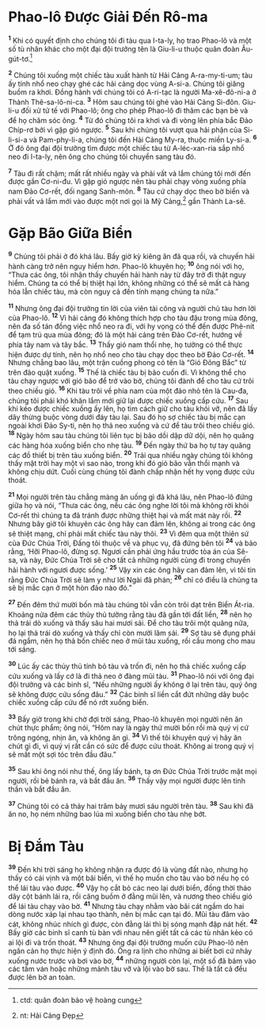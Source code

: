 # Phao-lô Được Giải Đến Rô-ma
<sup><b>1</b></sup> Khi có quyết định cho chúng tôi đi tàu qua I-ta-ly, họ trao Phao-lô và một số tù nhân khác cho một đại đội trưởng tên là Giu-li-u thuộc quân đoàn Âu-gút-tơ.[^1-dd009310-cb8b-4bca-9754-f6c8fc1703b3]

<sup><b>2</b></sup> Chúng tôi xuống một chiếc tàu xuất hành từ Hải Cảng A-ra-my-ti-um; tàu ấy tính nhổ neo chạy ghé các hải cảng dọc vùng A-si-a. Chúng tôi giăng buồm ra khơi. Đồng hành với chúng tôi có A-ri-tạc là người Ma-xê-đô-ni-a ở Thành Thê-sa-lô-ni-ca. <sup><b>3</b></sup> Hôm sau chúng tôi ghé vào Hải Cảng Si-đôn. Giu-li-u đối xử tử tế với Phao-lô; ông cho phép Phao-lô đi thăm các bạn bè và để họ chăm sóc ông. <sup><b>4</b></sup> Từ đó chúng tôi ra khơi và đi vòng lên phía bắc Đảo Chíp-rơ bởi vì gặp gió ngược. <sup><b>5</b></sup> Sau khi chúng tôi vượt qua hải phận của Si-li-si-a và Pam-phy-li-a, chúng tôi đến Hải Cảng My-ra, thuộc miền Ly-si-a. <sup><b>6</b></sup> Ở đó ông đại đội trưởng tìm được một chiếc tàu từ A-léc-xan-ria sắp nhổ neo đi I-ta-ly, nên ông cho chúng tôi chuyển sang tàu đó.

<sup><b>7</b></sup> Tàu đi rất chậm; mất rất nhiều ngày và phải vất vả lắm chúng tôi mới đến được gần Cơ-ni-đu. Vì gặp gió ngược nên tàu phải chạy vòng xuống phía nam Đảo Cơ-rết, đối ngang Sanh-môn. <sup><b>8</b></sup> Tàu cứ chạy dọc theo bờ biển và phải vất vả lắm mới vào được một nơi gọi là Mỹ Cảng,[^2-dd009310-cb8b-4bca-9754-f6c8fc1703b3] gần Thành La-sê.

# Gặp Bão Giữa Biển
<sup><b>9</b></sup> Chúng tôi phải ở đó khá lâu. Bấy giờ kỳ kiêng ăn đã qua rồi, và chuyến hải hành càng trở nên nguy hiểm hơn. Phao-lô khuyên họ; <sup><b>10</b></sup> ông nói với họ, “Thưa các ông, tôi nhận thấy chuyến hải hành này từ đây trở đi thật nguy hiểm. Chúng ta có thể bị thiệt hại lớn, không những có thể sẽ mất cả hàng hóa lẫn chiếc tàu, mà còn nguy cả đến tính mạng chúng ta nữa.”

<sup><b>11</b></sup> Nhưng ông đại đội trưởng tin lời của viên tài công và người chủ tàu hơn lời của Phao-lô. <sup><b>12</b></sup> Vì hải cảng đó không thích hợp cho tàu đậu trong mùa đông, nên đa số tán đồng việc nhổ neo ra đi, với hy vọng có thể đến được Phê-nít để tạm trú qua mùa đông; đó là một hải cảng trên Đảo Cơ-rết, hướng về phía tây nam và tây bắc. <sup><b>13</b></sup> Thấy gió nam thổi nhẹ, họ tưởng có thể thực hiện được dự tính, nên họ nhổ neo cho tàu chạy dọc theo bờ Đảo Cơ-rết. <sup><b>14</b></sup> Nhưng chẳng bao lâu, một trận cuồng phong có tên là “Gió Đông Bắc” từ trên đảo quật xuống. <sup><b>15</b></sup> Thế là chiếc tàu bị bão cuốn đi. Vì không thể cho tàu chạy ngược với gió bão để trở vào bờ, chúng tôi đành để cho tàu cứ trôi theo chiều gió. <sup><b>16</b></sup> Khi tàu trôi về phía nam của một đảo nhỏ tên là Cau-đa, chúng tôi phải khó khăn lắm mới giữ lại được chiếc xuồng cấp cứu. <sup><b>17</b></sup> Sau khi kéo được chiếc xuồng ấy lên, họ tìm cách giữ cho tàu khỏi vỡ, nên đã lấy dây thừng buộc vòng dưới đáy tàu lại. Sau đó họ sợ chiếc tàu bị mắc cạn ngoài khơi Đảo Sy-ti, nên họ thả neo xuống và cứ để tàu trôi theo chiều gió. <sup><b>18</b></sup> Ngày hôm sau tàu chúng tôi liên tục bị bão dồi dập dữ dội, nên họ quăng các hàng hóa xuống biển cho nhẹ tàu. <sup><b>19</b></sup> Đến ngày thứ ba họ tự tay quăng các đồ thiết bị trên tàu xuống biển. <sup><b>20</b></sup> Trải qua nhiều ngày chúng tôi không thấy mặt trời hay một vì sao nào, trong khi đó gió bão vẫn thổi mạnh và không chịu dứt. Cuối cùng chúng tôi đành chấp nhận hết hy vọng được cứu thoát.

<sup><b>21</b></sup> Mọi người trên tàu chẳng màng ăn uống gì đã khá lâu, nên Phao-lô đứng giữa họ và nói, “Thưa các ông, nếu các ông nghe lời tôi mà không rời khỏi Cơ-rết thì chúng ta đã tránh được những thiệt hại và mất mát này rồi. <sup><b>22</b></sup> Nhưng bây giờ tôi khuyên các ông hãy can đảm lên, không ai trong các ông sẽ thiệt mạng, chỉ phải mất chiếc tàu này thôi. <sup><b>23</b></sup> Vì đêm qua một thiên sứ của Đức Chúa Trời, Đấng tôi thuộc về và phục vụ, đã đứng bên tôi <sup><b>24</b></sup> và bảo rằng, ‘Hỡi Phao-lô, đừng sợ. Ngươi cần phải ứng hầu trước tòa án của Sê-sa, và này, Đức Chúa Trời sẽ cho tất cả những người cùng đi trong chuyến hải hành với ngươi được sống.’ <sup><b>25</b></sup> Vậy xin các ông hãy can đảm lên, vì tôi tin rằng Đức Chúa Trời sẽ làm y như lời Ngài đã phán; <sup><b>26</b></sup> chỉ có điều là chúng ta sẽ bị mắc cạn ở một hòn đảo nào đó.”

<sup><b>27</b></sup> Đến đêm thứ mười bốn mà tàu chúng tôi vẫn còn trôi dạt trên Biển Át-ria. Khoảng nửa đêm các thủy thủ tưởng rằng tàu đã gần tới đất liền, <sup><b>28</b></sup> nên họ thả trái dò xuống và thấy sâu hai mươi sải. Để cho tàu trôi một quãng nữa, họ lại thả trái dò xuống và thấy chỉ còn mười lăm sải. <sup><b>29</b></sup> Sợ tàu sẽ đụng phải đá ngầm, nên họ thả bốn chiếc neo ở mũi tàu xuống, rồi cầu mong cho mau tới sáng.

<sup><b>30</b></sup> Lúc ấy các thủy thủ tính bỏ tàu và trốn đi, nên họ thả chiếc xuồng cấp cứu xuống và lấy cớ là đi thả neo ở đàng mũi tàu. <sup><b>31</b></sup> Phao-lô nói với ông đại đội trưởng và các binh sĩ, “Nếu những người ấy không ở lại trên tàu, quý ông sẽ không được cứu sống đâu.” <sup><b>32</b></sup> Các binh sĩ liền cắt đứt những dây buộc chiếc xuồng cấp cứu để nó rớt xuống biển.

<sup><b>33</b></sup> Bấy giờ trong khi chờ đợi trời sáng, Phao-lô khuyên mọi người nên ăn chút thực phẩm; ông nói, “Hôm nay là ngày thứ mười bốn rồi mà quý vị cứ trông ngóng, nhịn ăn, và không ăn gì. <sup><b>34</b></sup> Vì thế tôi khuyên quý vị hãy ăn chút gì đi, vì quý vị rất cần có sức để được cứu thoát. Không ai trong quý vị sẽ mất một sợi tóc trên đầu đâu.”

<sup><b>35</b></sup> Sau khi ông nói như thế, ông lấy bánh, tạ ơn Đức Chúa Trời trước mặt mọi người, rồi bẻ bánh ra, và bắt đầu ăn. <sup><b>36</b></sup> Thấy vậy mọi người được lên tinh thần và bắt đầu ăn.

<sup><b>37</b></sup> Chúng tôi có cả thảy hai trăm bảy mươi sáu người trên tàu. <sup><b>38</b></sup> Sau khi đã ăn no, họ ném những bao lúa mì xuống biển cho tàu nhẹ bớt.

# Bị Đắm Tàu
<sup><b>39</b></sup> Đến khi trời sáng họ không nhận ra được đó là vùng đất nào, nhưng họ thấy có cái vịnh và một bãi biển, vì thế họ muốn cho tàu vào bờ nếu họ có thể lái tàu vào được. <sup><b>40</b></sup> Vậy họ cắt bỏ các neo lại dưới biển, đồng thời tháo dây cột bánh lái ra, rồi căng buồm ở đằng mũi lên, và nương theo chiều gió để lái tàu chạy vào bờ. <sup><b>41</b></sup> Nhưng tàu chạy nhằm vào bãi cát ngầm do hai dòng nước xáp lại nhau tạo thành, nên bị mắc cạn tại đó. Mũi tàu đâm vào cát, không nhúc nhích gì được, còn đằng lái thì bị sóng mạnh đập nát hết. <sup><b>42</b></sup> Bấy giờ các binh sĩ canh tù bàn với nhau nên giết tất cả các tù nhân kẻo có ai lội đi và trốn thoát. <sup><b>43</b></sup> Nhưng ông đại đội trưởng muốn cứu Phao-lô nên ngăn cản họ thực hiện ý định đó. Ông ra lịnh cho những ai biết bơi cứ nhảy xuống nước trước và bơi vào bờ, <sup><b>44</b></sup> những người còn lại, một số đã bám vào các tấm ván hoặc những mảnh tàu vỡ và lội vào bờ sau. Thế là tất cả đều được lên bờ an toàn.

[^1-dd009310-cb8b-4bca-9754-f6c8fc1703b3]: ctd: quân đoàn bảo vệ hoàng cung
[^2-dd009310-cb8b-4bca-9754-f6c8fc1703b3]: nt: Hải Cảng Đẹp